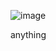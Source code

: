 ![image](https://github.com/user-attachments/assets/831a9df9-d0d9-4b47-a287-607503b42d36)


anything
